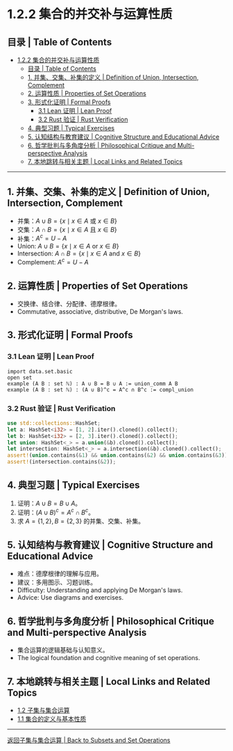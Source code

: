 # 1.2.2 集合的并交补与运算性质

## 目录 | Table of Contents

- [1.2.2 集合的并交补与运算性质](#122-集合的并交补与运算性质)
  - [目录 | Table of Contents](#目录--table-of-contents)
  - [1. 并集、交集、补集的定义 | Definition of Union, Intersection, Complement](#1-并集交集补集的定义--definition-of-union-intersection-complement)
  - [2. 运算性质 | Properties of Set Operations](#2-运算性质--properties-of-set-operations)
  - [3. 形式化证明 | Formal Proofs](#3-形式化证明--formal-proofs)
    - [3.1 Lean 证明 | Lean Proof](#31-lean-证明--lean-proof)
    - [3.2 Rust 验证 | Rust Verification](#32-rust-验证--rust-verification)
  - [4. 典型习题 | Typical Exercises](#4-典型习题--typical-exercises)
  - [5. 认知结构与教育建议 | Cognitive Structure and Educational Advice](#5-认知结构与教育建议--cognitive-structure-and-educational-advice)
  - [6. 哲学批判与多角度分析 | Philosophical Critique and Multi-perspective Analysis](#6-哲学批判与多角度分析--philosophical-critique-and-multi-perspective-analysis)
  - [7. 本地跳转与相关主题 | Local Links and Related Topics](#7-本地跳转与相关主题--local-links-and-related-topics)

---

## 1. 并集、交集、补集的定义 | Definition of Union, Intersection, Complement

- 并集：$A \cup B = \{x \mid x \in A \text{ 或 } x \in B\}$
- 交集：$A \cap B = \{x \mid x \in A \text{ 且 } x \in B\}$
- 补集：$A^c = U - A$
- Union: $A \cup B = \{x \mid x \in A \text{ or } x \in B\}$
- Intersection: $A \cap B = \{x \mid x \in A \text{ and } x \in B\}$
- Complement: $A^c = U - A$

## 2. 运算性质 | Properties of Set Operations

- 交换律、结合律、分配律、德摩根律。
- Commutative, associative, distributive, De Morgan's laws.

## 3. 形式化证明 | Formal Proofs

### 3.1 Lean 证明 | Lean Proof

```lean
import data.set.basic
open set
example (A B : set ℕ) : A ∪ B = B ∪ A := union_comm A B
example (A B : set ℕ) : (A ∪ B)^c = A^c ∩ B^c := compl_union
```

### 3.2 Rust 验证 | Rust Verification

```rust
use std::collections::HashSet;
let a: HashSet<i32> = [1, 2].iter().cloned().collect();
let b: HashSet<i32> = [2, 3].iter().cloned().collect();
let union: HashSet<_> = a.union(&b).cloned().collect();
let intersection: HashSet<_> = a.intersection(&b).cloned().collect();
assert!(union.contains(&1) && union.contains(&2) && union.contains(&3));
assert!(intersection.contains(&2));
```

## 4. 典型习题 | Typical Exercises

1. 证明：$A \cup B = B \cup A$。
2. 证明：$(A \cup B)^c = A^c \cap B^c$。
3. 求 $A = \{1,2\}, B = \{2,3\}$ 的并集、交集、补集。

## 5. 认知结构与教育建议 | Cognitive Structure and Educational Advice

- 难点：德摩根律的理解与应用。
- 建议：多用图示、习题训练。
- Difficulty: Understanding and applying De Morgan's laws.
- Advice: Use diagrams and exercises.

## 6. 哲学批判与多角度分析 | Philosophical Critique and Multi-perspective Analysis

- 集合运算的逻辑基础与认知意义。
- The logical foundation and cognitive meaning of set operations.

## 7. 本地跳转与相关主题 | Local Links and Related Topics

- [1.2 子集与集合运算](../1.2-子集与集合运算.md)
- [1.1 集合的定义与基本性质](../1.1-集合的定义与基本性质.md)

---

[返回子集与集合运算 | Back to Subsets and Set Operations](../1.2-子集与集合运算.md)
